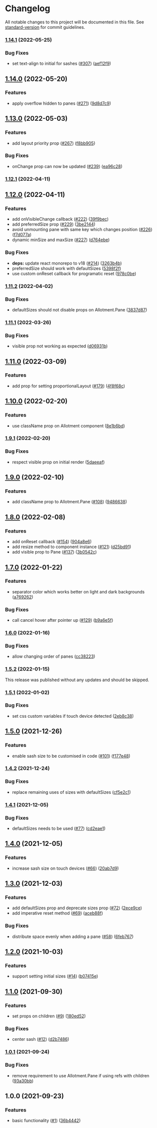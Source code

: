 # Changelog

All notable changes to this project will be documented in this file. See [standard-version](https://github.com/conventional-changelog/standard-version) for commit guidelines.

### [1.14.1](https://github.com/johnwalley/allotment/compare/v1.14.0...v1.14.1) (2022-05-25)

### Bug Fixes

- set text-align to initial for sashes ([#307](https://github.com/johnwalley/allotment/issues/307)) ([aef12f9](https://github.com/johnwalley/allotment/commit/aef12f973e310c016bbf99a20f9193320d7bce79))

## [1.14.0](https://github.com/johnwalley/allotment/compare/v1.13.0...v1.14.0) (2022-05-20)

### Features

- apply overflow hidden to panes ([#271](https://github.com/johnwalley/allotment/issues/271)) ([9d8d7c9](https://github.com/johnwalley/allotment/commit/9d8d7c918d1454a849c7c49968a1873259869246))

## [1.13.0](https://github.com/johnwalley/allotment/compare/v1.12.1...v1.13.0) (2022-05-03)

### Features

- add layout priority prop ([#267](https://github.com/johnwalley/allotment/issues/267)) ([f8bb905](https://github.com/johnwalley/allotment/commit/f8bb905085faf85a738e8d4ac5e4899964ef358f))

### Bug Fixes

- onChange prop can now be updated ([#239](https://github.com/johnwalley/allotment/issues/239)) ([ea96c28](https://github.com/johnwalley/allotment/commit/ea96c28c3e99d149774d8e46359eddb439dcd504))

### [1.12.1](https://github.com/johnwalley/allotment/compare/v1.12.0...v1.12.1) (2022-04-11)

## [1.12.0](https://github.com/johnwalley/allotment/compare/v1.11.2...v1.12.0) (2022-04-11)

### Features

- add onVisibleChange callback ([#222](https://github.com/johnwalley/allotment/issues/222)) ([39f9bec](https://github.com/johnwalley/allotment/commit/39f9bec2627b7496ee6270fe3ff67e8a1f90e94e))
- add preferredSize prop ([#229](https://github.com/johnwalley/allotment/issues/229)) ([3be2144](https://github.com/johnwalley/allotment/commit/3be21441660475a5c71c604dbb11ac84630df913))
- avoid unmounting pane with same key which changes position ([#226](https://github.com/johnwalley/allotment/issues/226)) ([f7d077a](https://github.com/johnwalley/allotment/commit/f7d077a1d71d51139ce7386be0538dcdd29c08e1))
- dynamic minSize and maxSize ([#227](https://github.com/johnwalley/allotment/issues/227)) ([d764ebe](https://github.com/johnwalley/allotment/commit/d764ebe241faead5bdecd9311135ff1f39a40935))

### Bug Fixes

- **deps:** update react monorepo to v18 ([#214](https://github.com/johnwalley/allotment/issues/214)) ([3263b4b](https://github.com/johnwalley/allotment/commit/3263b4b2a5a24e9d97e8ff4a2db3f783240ee97a))
- preferredSize should work with defaultSizes ([5398f2f](https://github.com/johnwalley/allotment/commit/5398f2fe6fa466fe6ed05fb3e7ced61745b8ca51))
- use custom onReset callback for programatic reset ([978c0be](https://github.com/johnwalley/allotment/commit/978c0be46b1427056b7ecc0101fe2090720354ad))

### [1.11.2](https://github.com/johnwalley/allotment/compare/v1.11.1...v1.11.2) (2022-04-02)

### Bug Fixes

- defaultSizes should not disable props on Allotment.Pane ([3837d87](https://github.com/johnwalley/allotment/commit/3837d87538089cea6c53635f9a657fcf75296b9e))

### [1.11.1](https://github.com/johnwalley/allotment/compare/v1.11.0...v1.11.1) (2022-03-26)

### Bug Fixes

- visible prop not working as expected ([d06931b](https://github.com/johnwalley/allotment/commit/d06931b7ba37248f4c61f0768d3ba571141b4fdf))

## [1.11.0](https://github.com/johnwalley/allotment/compare/v1.10.0...v1.11.0) (2022-03-09)

### Features

- add prop for setting proportionalLayout ([#179](https://github.com/johnwalley/allotment/issues/179)) ([4f8f68c](https://github.com/johnwalley/allotment/commit/4f8f68c3d2ae99108b97befc5ab787873c7e3f77))

## [1.10.0](https://github.com/johnwalley/allotment/compare/v1.9.1...v1.10.0) (2022-02-20)

### Features

- use className prop on Allotment component ([8e1b6bd](https://github.com/johnwalley/allotment/commit/8e1b6bde537d03318bd441b9dfdb2816c20bfb2c))

### [1.9.1](https://github.com/johnwalley/allotment/compare/v1.9.0...v1.9.1) (2022-02-20)

### Bug Fixes

- respect visible prop on initial render ([5daeeaf](https://github.com/johnwalley/allotment/commit/5daeeafdc50c810ade14f02492bb73ad343164fc))

## [1.9.0](https://github.com/johnwalley/allotment/compare/v1.8.0...v1.9.0) (2022-02-10)

### Features

- add className prop to Allotment.Pane ([#108](https://github.com/johnwalley/allotment/issues/108)) ([9486638](https://github.com/johnwalley/allotment/commit/94866382d2580220a3502f8194c18eb93cd721ec))

## [1.8.0](https://github.com/johnwalley/allotment/compare/v1.7.0...v1.8.0) (2022-02-08)

### Features

- add onReset callback ([#154](https://github.com/johnwalley/allotment/issues/154)) ([904a8e6](https://github.com/johnwalley/allotment/commit/904a8e6acbf3692b4f2cb7fa102799872c70243d))
- add resize method to component instance ([#121](https://github.com/johnwalley/allotment/issues/121)) ([d25bd91](https://github.com/johnwalley/allotment/commit/d25bd91bde05c33bdebf586868a38a03056d8d57))
- add visible prop to Pane ([#137](https://github.com/johnwalley/allotment/issues/137)) ([3b0542c](https://github.com/johnwalley/allotment/commit/3b0542c24165c0cb054ee12a682c1b153a2de5ad))

## [1.7.0](https://github.com/johnwalley/allotment/compare/v1.6.0...v1.7.0) (2022-01-22)

### Features

- separator color which works better on light and dark backgrounds ([a769262](https://github.com/johnwalley/allotment/commit/a769262de79658cda4866edbafe4ffb8e5f0773a))

### Bug Fixes

- call cancel hover after pointer up ([#129](https://github.com/johnwalley/allotment/issues/129)) ([b9a6e5f](https://github.com/johnwalley/allotment/commit/b9a6e5f10f89298e9935f14c9d52f63ec8527e2c))

### [1.6.0](https://github.com/johnwalley/allotment/compare/v1.5.2...v1.6.0) (2022-01-16)

### Bug Fixes

- allow changing order of panes ([cc38223](https://github.com/johnwalley/allotment/commit/cc38223e3f4315f61a50126630170c25ab8b5e1f))

### [1.5.2](https://github.com/johnwalley/allotment/compare/v1.5.1...v1.5.2) (2022-01-15)

This release was published without any updates and should be skipped.

### [1.5.1](https://github.com/johnwalley/allotment/compare/v1.5.0...v1.5.1) (2022-01-02)

### Bug Fixes

- set css custom variables if touch device detected ([2eb8c38](https://github.com/johnwalley/allotment/commit/2eb8c387009f013bd0440b83f4a41a53277c76ff))

## [1.5.0](https://github.com/johnwalley/allotment/compare/v1.4.2...v1.5.0) (2021-12-26)

### Features

- enable sash size to be customised in code ([#101](https://github.com/johnwalley/allotment/issues/101)) ([f177e48](https://github.com/johnwalley/allotment/commit/f177e48bdf4e12533b8e5dcdd76cd94802c83710))

### [1.4.2](https://github.com/johnwalley/allotment/compare/v1.4.1...v1.4.2) (2021-12-24)

### Bug Fixes

- replace remaining uses of sizes with defaultSizes ([cf5e2c1](https://github.com/johnwalley/allotment/commit/cf5e2c1dd77dd5a3edc4bd6f903acb824a90ed39))

### [1.4.1](https://github.com/johnwalley/allotment/compare/v1.4.0...v1.4.1) (2021-12-05)

### Bug Fixes

- defaultSizes needs to be used ([#77](https://github.com/johnwalley/allotment/issues/77)) ([cd2eae1](https://github.com/johnwalley/allotment/commit/cd2eae13116af91af00846e212452287cfb7c607))

## [1.4.0](https://github.com/johnwalley/allotment/compare/v1.3.0...v1.4.0) (2021-12-05)

### Features

- increase sash size on touch devices ([#66](https://github.com/johnwalley/allotment/issues/66)) ([20ab7d9](https://github.com/johnwalley/allotment/commit/20ab7d93ab836af864a67531b3c5c1244e23a3b8))

## [1.3.0](https://github.com/johnwalley/allotment/compare/v1.2.0...v1.3.0) (2021-12-03)

### Features

- add defaultSizes prop and deprecate sizes prop ([#72](https://github.com/johnwalley/allotment/issues/72)) ([2ece9ce](https://github.com/johnwalley/allotment/commit/2ece9ce2f8142d1c28b5394743d73f920f4489e2))
- add imperative reset method ([#69](https://github.com/johnwalley/allotment/issues/69)) ([aceb88f](https://github.com/johnwalley/allotment/commit/aceb88f2de9e454dfce2ccd35bc4e23c8d8e3cb7))

### Bug Fixes

- distribute space evenly when adding a pane ([#58](https://github.com/johnwalley/allotment/issues/58)) ([6feb767](https://github.com/johnwalley/allotment/commit/6feb767cb8a289f5c167ae981b435e4c02f50215))

## [1.2.0](https://github.com/johnwalley/allotment/compare/v1.1.0...v1.2.0) (2021-10-03)

### Features

- support setting initial sizes ([#14](https://github.com/johnwalley/allotment/issues/14)) ([b07415e](https://github.com/johnwalley/allotment/commit/b07415e0539ca28f123a143c88aa28de7ec80b75))

## [1.1.0](https://github.com/johnwalley/allotment/compare/v1.0.1...v1.1.0) (2021-09-30)

### Features

- set props on children ([#9](https://github.com/johnwalley/allotment/issues/9)) ([180ed52](https://github.com/johnwalley/allotment/commit/180ed52bced6d74860142092f27800728896d97e))

### Bug Fixes

- center sash ([#12](https://github.com/johnwalley/allotment/issues/12)) ([d2b7486](https://github.com/johnwalley/allotment/commit/d2b74867dae30ae05f3f20f4d4a29cc8ebc7a9e7))

### [1.0.1](https://github.com/johnwalley/allotment/compare/v1.0.0...v1.0.1) (2021-09-24)

### Bug Fixes

- remove requirement to use Allotment.Pane if using refs with children ([93a30bb](https://github.com/johnwalley/allotment/commit/93a30bb58c9d12b1a3b4a441f57613aea79e7923))

## 1.0.0 (2021-09-23)

### Features

- basic functionality ([#1](https://github.com/johnwalley/allotment/issues/1)) ([36b4442](https://github.com/johnwalley/allotment/commit/36b44425f9ea8d6d18e2e74cabfbc9813c52c0fd))
